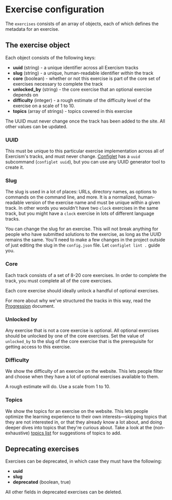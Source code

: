 # Exercise configuration

The `exercises` consists of an array of objects, each of which defines the metadata for an exercise.

## The exercise object

Each object consists of the following keys:

* **uuid** (string) - a unique identifier across all Exercism tracks
* **slug** (string) - a unique, human-readable identifier _within_ the track
* **core** (boolean) - whether or not this exercise is part of the core set of exercises necessary to complete the track
* **unlocked_by** (string) - the core exercise that an optional exercise depends on
* **difficulty** (integer) - a rough estimate of the difficulty level of the exercise on a scale of 1 to 10.
* **topics** (array of strings) - topics covered in this exercise

The UUID must never change once the track has been added to the site.
All other values can be updated.

### UUID

This must be unique to this particular exercise implementation across all of Exercism's tracks, and must never change.
[Configlet][configlet] has a `uuid` subcommand (`configlet uuid`), but you can use any UUID generator tool to create it.

### Slug

The slug is used in a lot of places: URLs, directory names, as options to commands on the command line, and more.
It is a normalized, human-readable version of the exercise name and must be unique within a given track.
In other words you wouldn't have two `clock` exercises in the same track, but you might have a `clock` exercise in lots of different language tracks.

You can change the slug for an exercise.
This will not break anything for people who have submitted solutions to the exercise, as long as the UUID remains the same.
You'll need to make a few changes in the project outside of just editing the slug in the `config.json` file.
Let `configlet lint .` guide you.

### Core

Each track consists of a set of 8-20 core exercises.
In order to complete the track, you must complete all of the core exercises.

Each core exercise should ideally unlock a handful of optional exercises.

For more about why we've structured the tracks in this way, read the [Progression](/about/conception/progression.md) document.

### Unlocked by

Any exercise that is not a core exercise is optional.
All optional exercises should be unlocked by one of the core exercises.
Set the value of `unlocked_by` to the slug of the core exercise that is the prerequisite for getting access to this exercise.

### Difficulty

We show the difficulty of an exercise on the website.
This lets people filter and choose when they have a lot of optional exercises available to them.

A rough estimate will do.
Use a scale from 1 to 10.

### Topics

We show the topics for an exercise on the website.
This lets people optimize the learning experience to their own interests—skipping topics that they are not interested in, or that they already know a lot about, and doing deeper dives into topics that they're curious about.
Take a look at the (non-exhaustive) [topics list][topics] for suggestions of topics to add.

## Deprecating exercises

Exercises can be deprecated, in which case they must have the following:

- **uuid**
- **slug**
- **deprecated** (boolean, true)

All other fields in deprecated exercises can be deleted.

[configlet]: /language-tracks/configuration/configlet.md
[topics]: https://github.com/exercism/problem-specifications/blob/master/TOPICS.txt
